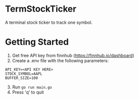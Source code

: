 # TermStockTicker
A terminal stock ticker to track one symbol.

# Getting Started
1. Get free API key from finnhub (https://finnhub.io/dashboard)
2. Create a .env file with the following parameters:
```
API_KEY=<API KEY HERE>
STOCK_SYMBOL=AAPL
BUFFER_SIZE=100
```
3. Run `go run main.go`
4. Press 'q' to quit